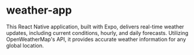 # weather-app
This React Native application, built with Expo, delivers real-time weather updates, including current conditions, hourly, and daily forecasts. Utilizing OpenWeatherMap's API, it provides accurate weather information for any global location. 
